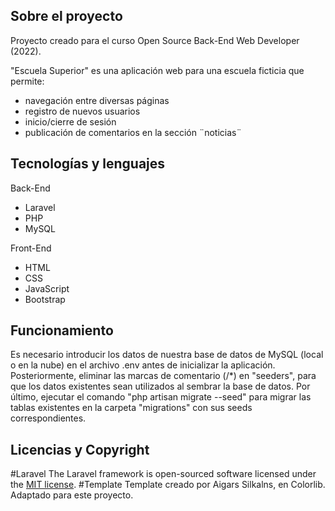 
## Sobre el proyecto

Proyecto creado para el curso Open Source Back-End Web Developer (2022). 

"Escuela Superior" es una aplicación web para una escuela ficticia que permite:
- navegación entre diversas páginas
- registro de nuevos usuarios
- inicio/cierre de sesión
- publicación de comentarios en la sección ¨noticias¨


## Tecnologías y lenguajes

Back-End
- Laravel
- PHP
- MySQL

Front-End
- HTML
- CSS
- JavaScript
- Bootstrap


## Funcionamiento

Es necesario introducir los datos de nuestra base de datos de MySQL (local o en la nube) en el archivo .env antes de inicializar la aplicación. Posteriormente, eliminar las marcas de comentario (/*) en "seeders", para que los datos existentes sean utilizados al sembrar la base de datos. Por último, ejecutar el comando "php artisan migrate --seed" para migrar las tablas existentes en la carpeta "migrations" con sus seeds correspondientes.



## Licencias y Copyright

#Laravel
The Laravel framework is open-sourced software licensed under the [MIT license](https://opensource.org/licenses/MIT).
#Template
Template creado por Aigars Silkalns, en Colorlib. Adaptado para este proyecto.
